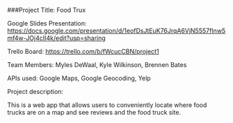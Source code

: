 ###Project Title: Food Trux

Google Slides Presentation: https://docs.google.com/presentation/d/1eofDsJtEuK76JrqA6VjN5557fInw5mf4w-JOj4cII4k/edit?usp=sharing

Trello Board: https://trello.com/b/fWcucCBN/project1

Team Members: Myles DeWaal, Kyle Wilkinson, Brennen Bates

APIs used: Google Maps, Google Geocoding, Yelp


Project description: 

This is a web app that allows users to conveniently locate where food trucks are on a map and see reviews and the food truck site. 



   


